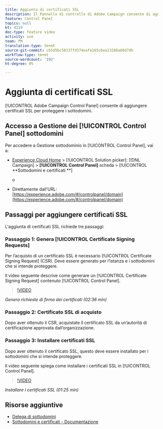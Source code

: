 ```yaml
---
title: Aggiunta di certificati SSL
description: Il Pannello di controllo di Adobe Campaign consente di aggiungere certificati SSL per proteggere i sottodomini.
feature: Control Panel
topics: null
kt: 4219
doc-type: feature video
activity: use
team: PM
translation-type: tm+mt
source-git-commit: cb5d5bc58137fd374eafe165c6ea13288a60d7db
workflow-type: tm+mt
source-wordcount: '192'
ht-degree: 0%

---
```



# Aggiunta di certificati SSL

[!UICONTROL Adobe Campaign Control Panel] consente di aggiungere certificati SSL per proteggere i sottodomini.

## Accesso a Gestione dei [!UICONTROL Control Panel] sottodomini

Per accedere a Gestione sottodominio in [!UICONTROL Control Panel], vai a:

* [Experience Cloud Home](https://experience.adobe.com/#/home) > [!UICONTROL Solution picker]: [!DNL Campaign] > **[!UICONTROL Control Panel]** scheda > [!UICONTROL **Sottodomini e certificati **]

   o
* Direttamente dall’URL: [https://experience.adobe.com/#/controlpanel/domain](https://experience.adobe.com/#/controlpanel/domain)

## Passaggi per aggiungere certificati SSL

L&#39;aggiunta di certificati SSL richiede tre passaggi:

### Passaggio 1: Genera [!UICONTROL Certificate Signing Requests]

Per l’acquisto di un certificato SSL è necessario [!UICONTROL Certificate Signing Request] (CSR). Deve essere generato per l’istanza e i sottodomini che si intende proteggere.

Il video seguente descrive come generare un [!UICONTROL Certificate Signing Request] contenuto [!UICONTROL Control Panel].

>[!VIDEO](https://video.tv.adobe.com/v/31317?quality=12)

*Genera richieste di firma dei certificati (02:36 min)*

### Passaggio 2: Certificato SSL di acquisto

Dopo aver ottenuto il CSR, acquistate il certificato SSL da un’autorità di certificazione approvata dall’organizzazione.

### Passaggio 3: Installare certificati SSL

Dopo aver ottenuto il certificato SSL, questo deve essere installato per i sottodomini che si intende proteggere.

Il video seguente spiega come installare i certificati SSL in [!UICONTROL Control Panel].

>[!VIDEO](https://video.tv.adobe.com/v/31166?quality=12)

*Installare i certificati SSL (01:25 min)*

## Risorse aggiuntive

* [Delega di sottodomini](/help/administrating/control-panel/subdomain-delegation.md)
* [Sottodomini e certificati - Documentazione](https://docs.adobe.com/content/help/en/control-panel/using/subdomains-and-certificates/renewing-subdomain-certificate.html)
